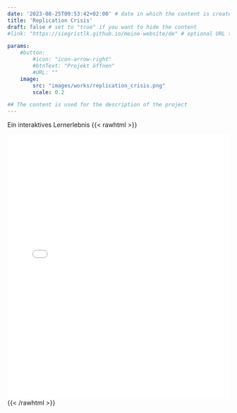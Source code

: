 ```yaml
---
date: '2023-08-25T09:53:42+02:00' # date in which the content is created - defaults to "today"
title: 'Replication Crisis'
draft: false # set to "true" if you want to hide the content 
#link: "https://siegristlk.github.io/meine-website/de" # optional URL to link the logo to

params:
    #button:
        #icon: "icon-arrow-right"
        #btnText: "Projekt öffnen"
        #URL: ""
    image:
        src: "images/works/replication_crisis.png"
        scale: 0.2

## The content is used for the description of the project
---
```

Ein interaktives Lernerlebnis
{{< rawhtml >}}
<iframe 
  src="/meine-website/storyline/story.html" 
  width="100%" 
  height="600px" 
  style="border: none;">
</iframe>
{{< /rawhtml >}}


